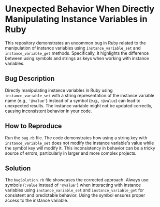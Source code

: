 # Unexpected Behavior When Directly Manipulating Instance Variables in Ruby
This repository demonstrates an uncommon bug in Ruby related to the manipulation of instance variables using `instance_variable_set` and `instance_variable_get` methods.  Specifically, it highlights the difference between using symbols and strings as keys when working with instance variables.

## Bug Description
Directly manipulating instance variables in Ruby using `instance_variable_set` with a string representation of the instance variable name (e.g., `'@value'`) instead of a symbol (e.g., `:@value`) can lead to unexpected results. The instance variable might not be updated correctly, causing inconsistent behavior in your code.

## How to Reproduce
Run the `bug.rb` file. The code demonstrates how using a string key with `instance_variable_set` does not modify the instance variable's value while the symbol key will modify it. This inconsistency in behavior can be a tricky source of errors, particularly in larger and more complex projects.

## Solution
The `bugSolution.rb` file showcases the corrected approach. Always use symbols (`:value` instead of `'@value'`) when interacting with instance variables using `instance_variable_set` and `instance_variable_get` for consistent and predictable behavior. Using the symbol ensures proper access to the instance variable.
